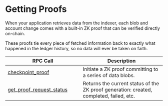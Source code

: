# Getting Proofs

When your application retrieves data from the indexer, each blob and account change comes with a built-in ZK proof that can be verified directly on-chain.

These proofs tie every piece of fetched information back to exactly what happened in the ledger history, so no data will ever be taken on faith.

<table><thead><tr><th width="224.228515625">RPC Call</th><th>Description</th></tr></thead><tbody><tr><td><a href="checkpoint_proof.md">checkpoint_proof</a></td><td>Initiate a ZK proof committing to a series of data blobs.</td></tr><tr><td><a href="get_proof_request_status.md">get_proof_request_status</a></td><td>Returns the current status of the ZK proof generation: created, completed, failed, etc.</td></tr></tbody></table>
